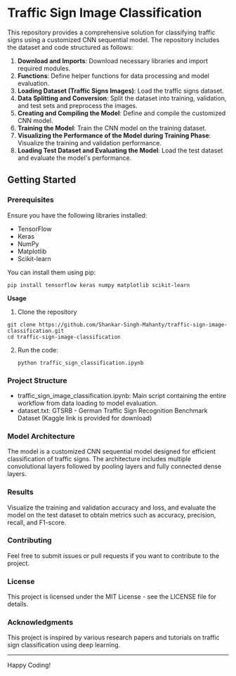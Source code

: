 # Traffic Sign Image Classification

This repository provides a comprehensive solution for classifying traffic signs using a customized CNN sequential model. The repository includes the dataset and code structured as follows:

1. **Download and Imports**: Download necessary libraries and import required modules.
2. **Functions**: Define helper functions for data processing and model evaluation.
3. **Loading Dataset (Traffic Signs Images)**: Load the traffic signs dataset.
4. **Data Splitting and Conversion**: Split the dataset into training, validation, and test sets and preprocess the images.
5. **Creating and Compiling the Model**: Define and compile the customized CNN model.
6. **Training the Model**: Train the CNN model on the training dataset.
7. **Visualizing the Performance of the Model during Training Phase**: Visualize the training and validation performance.
8. **Loading Test Dataset and Evaluating the Model**: Load the test dataset and evaluate the model's performance.

## Getting Started

### Prerequisites

Ensure you have the following libraries installed:

- TensorFlow
- Keras
- NumPy
- Matplotlib
- Scikit-learn

You can install them using pip:

```
pip install tensorflow keras numpy matplotlib scikit-learn
```

**Usage**
1. Clone the repository
```
git clone https://github.com/Shankar-Singh-Mahanty/traffic-sign-image-classification.git
cd traffic-sign-image-classification
```
2. Run the code:
   ```
   python traffic_sign_classification.ipynb
   ```
### Project Structure
- traffic_sign_image_classification.ipynb: Main script containing the entire workflow from data loading to model evaluation.
- dataset.txt: GTSRB - German Traffic Sign Recognition Benchmark Dataset (Kaggle link is provided for download)

### Model Architecture
The model is a customized CNN sequential model designed for efficient classification of traffic signs. The architecture includes multiple convolutional layers followed by pooling layers and fully connected dense layers.

### Results
Visualize the training and validation accuracy and loss, and evaluate the model on the test dataset to obtain metrics such as accuracy, precision, recall, and F1-score.

### Contributing
Feel free to submit issues or pull requests if you want to contribute to the project.

### License
This project is licensed under the MIT License - see the LICENSE file for details.

### Acknowledgments
This project is inspired by various research papers and tutorials on traffic sign classification using deep learning.

---
Happy Coding!
